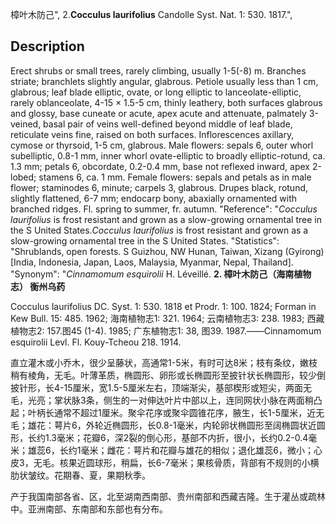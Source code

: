 樟叶木防己",
2.**Cocculus laurifolius** Candolle Syst. Nat. 1: 530. 1817.",

## Description
Erect shrubs or small trees, rarely climbing, usually 1-5(-8) m. Branches striate; branchlets slightly angular, glabrous. Petiole usually less than 1 cm, glabrous; leaf blade elliptic, ovate, or long elliptic to lanceolate-elliptic, rarely oblanceolate, 4-15 × 1.5-5 cm, thinly leathery, both surfaces glabrous and glossy, base cuneate or acute, apex acute and attenuate, palmately 3-veined, basal pair of veins well-defined beyond middle of leaf blade, reticulate veins fine, raised on both surfaces. Inflorescences axillary, cymose or thyrsoid, 1-5 cm, glabrous. Male flowers: sepals 6, outer whorl subelliptic, 0.8-1 mm, inner whorl ovate-elliptic to broadly elliptic-rotund, ca. 1.3 mm; petals 6, obcordate, 0.2-0.4 mm, base not reflexed inward, apex 2-lobed; stamens 6, ca. 1 mm. Female flowers: sepals and petals as in male flower; staminodes 6, minute; carpels 3, glabrous. Drupes black, rotund, slightly flattened, 6-7 mm; endocarp bony, abaxially ornamented with branched ridges. Fl. spring to summer, fr. autumn.
  "Reference": "*Cocculus laurifolius* is frost resistant and grown as a slow-growing ornamental tree in the S United States.*Cocculus laurifolius* is frost resistant and grown as a slow-growing ornamental tree in the S United States.
  "Statistics": "Shrublands, open forests. S Guizhou, NW Hunan, Taiwan, Xizang (Gyirong) [India, Indonesia, Japan, Laos, Malaysia, Myanmar, Nepal, Thailand].
  "Synonym": "*Cinnamomum esquirolii* H. Léveillé.
**2. 樟叶木防己（海南植物志） 衡州乌药**

Cocculus laurifolius DC. Syst. 1: 530. 1818 et Prodr. 1: 100. 1824; Forman in Kew Bull. 15: 485. 1962; 海南植物志1: 321. 1964; 云南植物志3: 238. 1983; 西藏植物志2: 157.图45 (1-4). 1985; 广东植物志1: 38, 图39. 1987.——Cinnamomum esquirolii Levl. Fl. Kouy-Tcheou 218. 1914.

直立灌木或小乔木，很少呈藤状，高通常1-5米，有时可达8米；枝有条纹，嫩枝稍有棱角，无毛。叶薄革质，椭圆形、卵形或长椭圆形至披针状长椭圆形，较少倒披针形，长4-15厘米，宽1.5-5厘米左右，顶端渐尖，基部楔形或短尖，两面无毛，光亮；掌状脉3条，侧生的一对伸达叶片中部以上，连同网状小脉在两面稍凸起；叶柄长通常不超过1厘米。聚伞花序或聚伞圆锥花序，腋生，长1-5厘米，近无毛；雄花：萼片6，外轮近椭圆形，长0.8-1毫米，内轮卵状椭圆形至阔椭圆状近圆形，长约1.3毫米；花瓣6，深2裂的倒心形，基部不内折，很小，长约0.2-0.4毫米；雄蕊6，长约1毫米；雌花：萼片和花瓣与雄花的相似；退化雄蕊6，微小；心皮3，无毛。核果近圆球形，稍扁，长6-7毫米；果核骨质，背部有不规则的小横肋状皱纹。花期春、夏，果期秋季。

产于我国南部各省、区，北至湖南西南部、贵州南部和西藏吉隆。生于灌丛或疏林中。亚洲南部、东南部和东部也有分布。
